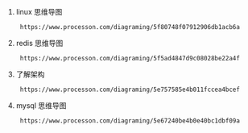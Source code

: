 1. linux 思维导图 

        https://www.processon.com/diagraming/5f80748f07912906db1acb6a

2. redis 思维导图

        https://www.processon.com/diagraming/5f5ad4847d9c08028be22a4f

3. 了解架构
            
        https://www.processon.com/diagraming/5e757585e4b011fccea4bcef
        
4. mysql 思维导图

        https://www.processon.com/diagraming/5e67240be4b0e40bc1dbf09a